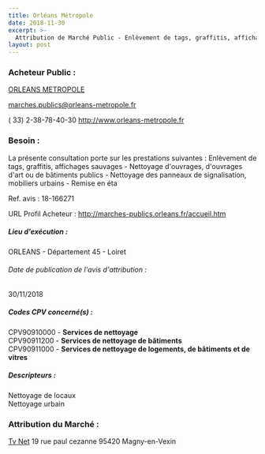 ```yaml
---
title: Orléans Métropole
date: 2018-11-30
excerpt: >-
  Attribution de Marché Public - Enlèvement de tags, graffitis, affichages sauvages et autres services de nettoyage
layout: post
---
```


### Acheteur Public : 
<a href="/acheteur-33/siren-244500468"> ORLEANS METROPOLE</a><br/>



marches.publics@orleans-metropole.fr

( 33) 2-38-78-40-30
http://www.orleans-metropole.fr
### Besoin :

La présente consultation porte sur les prestations suivantes : Enlèvement de tags, graffitis, affichages sauvages - Nettoyage d'ouvrages, d'ouvrages d'art ou de bâtiments publics - Nettoyage des panneaux de signalisation, mobiliers urbains - Remise en éta

Ref. avis : 18-166271

URL Profil Acheteur : http://marches-publics.orleans.fr/accueil.htm

##### Lieu d'exécution :

ORLEANS - Département 45 - Loiret

###### Date de publication de l'avis d'attribution : 
30/11/2018

##### Codes CPV concerné(s) :
CPV90910000 - **Services de nettoyage** <br/>
CPV90911200 - **Services de nettoyage de bâtiments** <br/>
CPV90911000 - **Services de nettoyage de logements, de bâtiments et de vitres** <br/>

##### Descripteurs :
Nettoyage de locaux <br/>
Nettoyage urbain <br/>

### Attribution du Marché :
<a href="/entreprise-265/siren-505132225"> Tv Net</a>    19 rue paul cezanne 95420 Magny-en-Vexin <br/>
